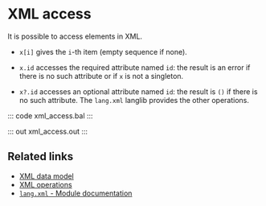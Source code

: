 # XML access

It is possible to access elements in XML.

- `x[i]` gives the `i`-th item (empty sequence if none).

- `x.id` accesses the required attribute named `id`: the result is an error if there is no such attribute or if `x` is not a singleton.

- `x?.id` accesses an optional attribute named `id`: the result is `()` if there is no such attribute. The `lang.xml` langlib provides the other operations.

::: code xml_access.bal :::

::: out xml_access.out :::

## Related links
- [XML data model](/learn/by-example/xml-data-model/)
- [XML operations](/learn/by-example/xml-operations/)
- [`lang.xml` - Module documentation](https://lib.ballerina.io/ballerina/lang.xml/latest/)
